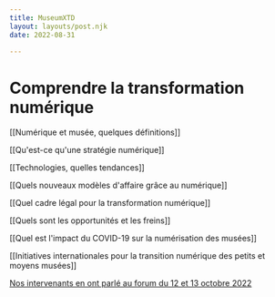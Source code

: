 ```yaml
---
title: MuseumXTD  
layout: layouts/post.njk  
date: 2022-08-31

---
```

# Comprendre la transformation numérique
[[Numérique et musée, quelques définitions]]

[[Qu'est-ce qu'une stratégie numérique]]

[[Technologies, quelles tendances]]

[[Quels nouveaux modèles d'affaire grâce au numérique]]

[[Quel cadre légal pour la transformation numérique]]

[[Quels sont les opportunités et les freins]]

[[Quel est l'impact du COVID-19 sur la numérisation des musées]]

[[Initiatives internationales pour la transition numérique des petits et moyens musées]]

[Nos intervenants en ont parlé au forum du 12 et 13 octobre 2022](https://www.youtube.com/channel/UCTZJM5WsXDkH8QgMdACUNyw)